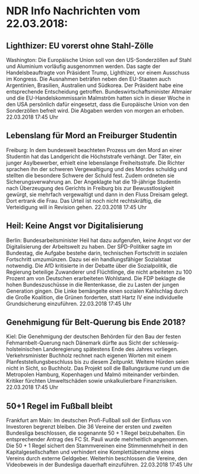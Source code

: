 # NDR Info Nachrichten vom 22.03.2018:


## Lighthizer: EU vorerst ohne Stahl-Zölle
Washington: Die Europäische Union soll von den US-Sonderzöllen auf Stahl und Aluminium vorläufig ausgenommen werden. Das sagte der Handelsbeauftragte von Präsident Trump, Lighthizer, vor einem Ausschuss im Kongress. Die Ausnahmen beträfen neben den EU-Staaten auch Argentinien, Brasilien, Australien und Südkorea. Der Präsident habe eine entsprechende Entscheidung getroffen. Bundeswirtschaftsminister Altmaier und die EU-Handelskommissarin Malmström hatten sich in dieser Woche in den USA persönlich dafür eingesetzt, dass die Europäische Union von den Sonderzöllen befreit wird. Die Abgaben werden von morgen an erhoben. 22.03.2018 17:45 Uhr 

## Lebenslang für Mord an Freiburger Studentin
Freiburg: In dem bundesweit beachteten Prozess um den Mord an einer Studentin hat das Landgericht die Höchststrafe verhängt. Der Täter, ein junger Asylbewerber, erhielt eine lebenslange Freiheitsstrafe. Die Richter sprachen ihn der schweren Vergewaltigung und des Mordes schuldig und stellten die besondere Schwere der Schuld fest. Zudem ordneten sie Sicherungsverwahrung an. Der Angeklagte hat die 19-jährige Studentin nach Überzeugung des Gerichts in Freiburg bis zur Bewusstlosigkeit gewürgt, sie mehrfach vergewaltigt und dann in den Fluss Dreisam gelegt. Dort ertrank die Frau. Das Urteil ist noch nicht rechtskräftig, die Verteidigung will in Revision gehen. 22.03.2018 17:45 Uhr 

## Heil: Keine Angst vor Digitalisierung
Berlin:	Bundesarbeitsminister Heil hat dazu aufgerufen, keine Angst vor der Digitalisierung der Arbeitswelt zu haben. Der SPD-Politiker sagte im Bundestag, die Aufgabe bestehe darin, technischen Fortschritt in sozialen Fortschritt umzumünzen. Dazu sei ein handlungsfähiger Sozialstaat notwendig. Die AfD kritisierte in der Debatte über die Sozialpolitik, die Regierung beteilige Zuwanderer und Flüchtlinge, die nicht arbeiteten zu 100 Prozent am von Deutschen erarbeiteten Wohlstand. Die FDP beklagte die hohen Bundeszuschüsse in die Rentenkasse, die zu Lasten der jungen Generation gingen. Die Linke bemängelte einen sozialen Kahlschlag durch die Große Koalition, die Grünen forderten, statt Hartz IV eine individuelle Grundsicherung einzuführen. 22.03.2018 17:45 Uhr 

## Genehmigung für Belt-Querung bis Ende 2018?
Kiel: Die Genehmigung der deutschen Behörden für den Bau der festen Fehmarnbelt-Querung nach Dänemark dürfte aus Sicht der schleswig-holsteinischen Landeregierung spätestens Ende des Jahres vorliegen. Verkehrsminister Buchholz rechnet nach eigenen Worten mit einem Planfeststellungsbeschluss bis zu diesem Zeitpunkt. Weitere Hürden seien nicht in Sicht, so Buchholz. Das Projekt soll die Ballungsräume rund um die Metropolen Hamburg, Kopenhagen und Malmö miteinander verbinden. Kritiker fürchten Umweltschäden sowie unkalkulierbare Finanzrisiken. 22.03.2018 17:45 Uhr 

## 50+1 Regel im Fußball bleibt
Frankfurt am Main: Im deutschen Profi-Fußball soll der Einfluss von Investoren begrenzt bleiben. Die 36 Vereine der ersten und zweiten Bundesliga beschlossen, die sogenannte 50 + 1 Regel beizubehalten. Ein entsprechender Antrag des FC St. Pauli wurde mehrheitlich angenommen. Die 50 + 1 Regel sichert den Stammvereinen eine Stimmenmehrheit in den Kapitalgesellschaften und verhindert eine Komplettübernahme eines Vereins durch externe Geldgeber. Weiterhin beschlossen die Vereine, den Videobeweis in der Bundesliga dauerhaft einzuführen. 22.03.2018 17:45 Uhr 
